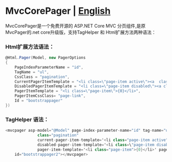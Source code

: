 ﻿# MvcCorePager | [English](README.md)

MvcCorePager是一个免费开源的 ASP.NET Core MVC 分页组件,是原MvcPager的.net core升级版，支持TagHelper 和 Html扩展方法两种语法：

### Html扩展方法语法：
```csharp
@Html.Pager(Model, new PagerOptions
{
    PageIndexParameterName = "id",
    TagName = "ul",
    CssClass = "pagination",
    CurrentPagerItemTemplate = "<li class=\"page-item active\"><a  class=\"page-link\" href=\"javascript:void(0);\">{0}</a></li>",
    DisabledPagerItemTemplate = "<li class=\"page-item disabled\"><a class=\"page-link\">{0}</a></li>",
    PagerItemTemplate = "<li class=\"page-item\">{0}</li>",
    PagerItemCssClass= "page-link",
    Id = "bootstrappager"
})
```

### TagHelper 语法：
```csharp
<mvcpager asp-model="@Model" page-index-parameter-name="id" tag-name="ul"
              class="pagination" 
              current-pager-item-template='<li class="page-item active"><a class="page-link" href="javascript:void(0);">{0}</a></li>'
              disabled-pager-item-template='<li class=\"page-item disabled\"><a class="page-link">{0}</a></li>'
              pager-item-template='<li class="page-item">{0}</li>' pager-item-css-class="page-link" 
    id="bootstrappager2"></mvcpager>
```